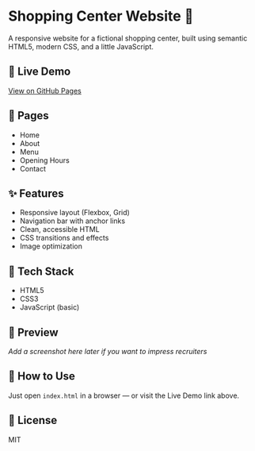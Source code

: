 # Shopping Center Website 🛒

A responsive website for a fictional shopping center, built using semantic HTML5, modern CSS, and a little JavaScript.

## 🔗 Live Demo
[View on GitHub Pages](https://fidelisnguakaaga20.github.io/shopping-center-website/)

## 📂 Pages
- Home
- About
- Menu
- Opening Hours
- Contact

## ✨ Features
- Responsive layout (Flexbox, Grid)
- Navigation bar with anchor links
- Clean, accessible HTML
- CSS transitions and effects
- Image optimization

## 🧱 Tech Stack
- HTML5
- CSS3
- JavaScript (basic)

## 📸 Preview
_Add a screenshot here later if you want to impress recruiters_

## 🚀 How to Use
Just open `index.html` in a browser — or visit the Live Demo link above.

## 📜 License
MIT
